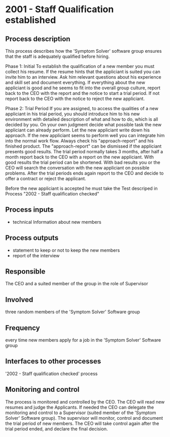 # 2001 - Staff Qualification established

## Process description
This process describes how the 'Symptom Solver' software group ensures that the staff is adequately qualified before hiring.

Phase 1: Initial
To establish the qualification of a new member you must collect his resume. If the resume hints that the appliciant is suited you can invite him to an interview. Ask him relevant questions about his experience and skill set and document everything. If everything about the new appliciant is good and he seems to fit into the overall group culture, report back to the CEO with the report and the notice to start a trial period. If not report back to the CEO with the notice to reject the new appliciant.

Phase 2: Trial Period
If you are assigned, to access the qualities of a new appliciant in his trial period, you should introduce him to his new environment with detailed description of what and how to do, which is all decided by you. On your own judgment decide what possible task the new appliciant can already perform. Let the new appliciant write down his approach. If the new appliciant seems to perform well you can integrate him into the normal work flow. Always check his "approach-report" and his finished product. The "approach-report" can be dismissed if the appliciant presents good results. The trial period normally takes 3 months, after half a month report back to the CEO with a report on the new appliciant. With good results the trial period can be shortened. With bad results you or the CEO will search the conversation with the new appliciant on possible problems. After the trial periods ends again report to the CEO and decide to offer a contract or reject the applicant. 

Before the new appliciant is accepted he must take the Test descriped in Process "2002 - Staff qualification checked"

## Process inputs
* technical Information about new members

## Process outputs
* statement to keep or not to keep the new members
* report of the interview

## Responsible
The CEO and a suited member of the group in the role of Supervisor

## Involved
three random members of the 'Symptom Solver' Software group

## Frequency
every time new members apply for a job in the 'Symptom Solver' Software group

## Interfaces to other processes
'2002 - Staff qualification checked' process

## Monitoring and control
The process is monitored and controlled by the CEO. The CEO will read new resumes and judge the Applicants. If needed the CEO can delegate the monitoring and control to a Supervisor (suited member of the 'Symptom Solver' Software group). The supervisor will monitor, control and document the trial period of new members. The CEO will take control again after the trial period ended, and declare the final decision.